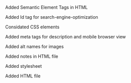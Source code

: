 Added Semantic Element Tags in HTML

Added Id tag for search-engine-optimization

Considated CSS elements 

Added meta tags for description and mobile browser view 

Added alt names for images 

Added notes in HTML file

Added stylesheet

Added HTML file
